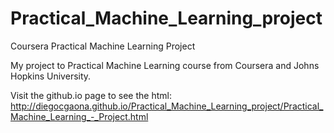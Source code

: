 # Practical_Machine_Learning_project
Coursera Practical Machine Learning Project

My project to Practical Machine Learning course from Coursera and Johns Hopkins University.

Visit the github.io page to see the html:
http://diegocgaona.github.io/Practical_Machine_Learning_project/Practical_Machine_Learning_-_Project.html
